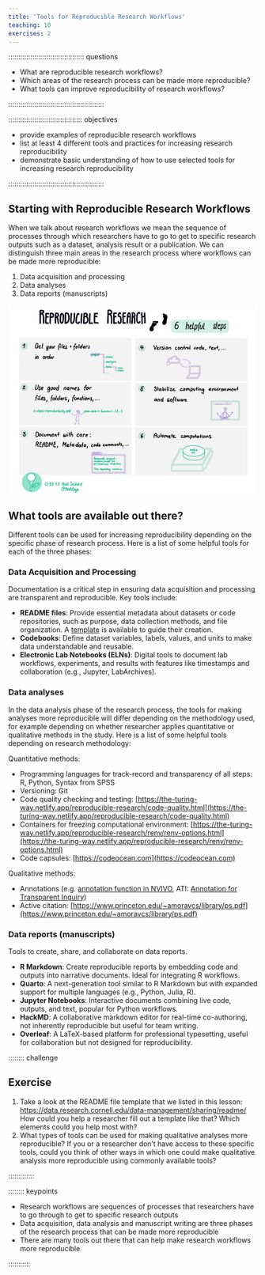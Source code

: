 ```yaml
---
title: 'Tools for Reproducible Research Workflows'
teaching: 10
exercises: 2
---
```


:::::::::::::::::::::::::::::::::::::: questions 

- What are reproducible research workflows?
- Which areas of the research process can be made more reproducible?
- What tools can improve reproducibility of research workflows?


::::::::::::::::::::::::::::::::::::::::::::::::

::::::::::::::::::::::::::::::::::::: objectives

- provide examples of reproducible research workflows
- list at least 4 different tools and practices for increasing research reproducibility
- demonstrate basic understanding of how to use selected tools for increasing research reproducibility


::::::::::::::::::::::::::::::::::::::::::::::::

## Starting with Reproducible Research Workflows

When we talk about research workflows we mean the sequence of processes through which researchers have to go to get to specific research outputs such as a dataset, analysis result or a publication. We can distinguish three main areas in the research process where workflows can be made more reproducible: 

1. Data acquisition and processing
1. Data analyses
1. Data reports (manuscripts)


![6 helpful steps for reproducible research](fig/image2copy.png)


## What tools are available out there?

Different tools can be used for increasing reproducibility depending on the specific phase of research process. Here is a list of some helpful tools for each of the three phases:

### Data Acquisition and Processing

Documentation is a critical step in ensuring data acquisition and processing are transparent and reproducible. Key tools include:

- **README files**: Provide essential metadata about datasets or code repositories, such as purpose, data collection methods, and file organization. A [template](https://data.research.cornell.edu/content/readme) is available to guide their creation.  
- **Codebooks**: Define dataset variables, labels, values, and units to make data understandable and reusable.  
- **Electronic Lab Notebooks (ELNs)**: Digital tools to document lab workflows, experiments, and results with features like timestamps and collaboration (e.g., Jupyter, LabArchives).

### Data analyses

In the data analysis phase of the research process, the tools for making analyses more reproducible will differ depending on the methodology used, for example depending on whether researcher applies quantitative or qualitative methods in the study. Here is a list of some helpful tools depending on research methodology:

Quantitative methods:

- Programming languages for track-record and transparency of all steps: R, Python, Syntax from SPSS 
- Versioning: Git 
- Code quality checking and testing: [https://the-turing-way.netlify.app/reproducible-research/code-quality.html](https://the-turing-way.netlify.app/reproducible-research/code-quality.html) 
- Containers for freezing computational environment: [https://the-turing-way.netlify.app/reproducible-research/renv/renv-options.html](https://the-turing-way.netlify.app/reproducible-research/renv/renv-options.html) 
- Code capsules: [https://codeocean.com](https://codeocean.com) 
 
Qualitative methods: 

- Annotations (e.g. [annotation function in NVIVO](https://help-nv11.qsrinternational.com/desktop/concepts/about_annotations.html), ATI: [Annotation for Transparent Inquiry](https://qdr.syr.edu/ati))
- Active citation: [https://www.princeton.edu/~amoravcs/library/ps.pdf](https://www.princeton.edu/~amoravcs/library/ps.pdf)

### Data reports (manuscripts)

Tools to create, share, and collaborate on data reports.

- **R Markdown**: Create reproducible reports by embedding code and outputs into narrative documents. Ideal for integrating R workflows.  
- **Quarto**: A next-generation tool similar to R Markdown but with expanded support for multiple languages (e.g., Python, Julia, R).  
- **Jupyter Notebooks**: Interactive documents combining live code, outputs, and text, popular for Python workflows.  
- **HackMD**: A collaborative markdown editor for real-time co-authoring, not inherently reproducible but useful for team writing.  
- **Overleaf**: A LaTeX-based platform for professional typesetting, useful for collaboration but not designed for reproducibility.

:::::::: challenge

## Exercise

1. Take a look at the README file template that we listed in this lesson: https://data.research.cornell.edu/data-management/sharing/readme/ How could you help a researcher fill out a template like that? Which elements could you help most with?
2. What types of tools can be used for making qualitative analyses more reproducible? If you or a researcher don’t have access to these specific tools, could you think of other ways in which one could make qualitative analysis more reproducible using commonly available tools?

:::::::::::::


:::::::: keypoints

- Research workflows are sequences of processes that researchers have to go through to get to specific research outputs
- Data acquisition, data analysis and manuscript writing are three phases of the research process that can be made more reproducible
- There are many tools out there that can help make research workflows more reproducible


:::::::::::
